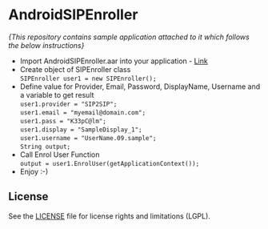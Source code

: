 # AndroidSIPEnroller
_{This repository contains sample application attached to it which follows the below instructions}_
* Import AndroidSIPEnroller.aar into your application -  [Link](https://github.com/pranavjain/AndroidSIPEnroller/blob/master/AndroidSIPEnroller.aar)
* Create object of SIPEnroller class		
`SIPEnroller user1 = new SIPEnroller();`
* Define value for Provider, Email, Password, DisplayName, Username and a variable to get result  
`user1.provider = "SIP2SIP";`  
`user1.email = "myemail@domain.com";`  
`user1.pass = "K33pC@lm";`  
`user1.display = "SampleDisplay_1";`  
`user1.username = "UserName.09.sample";`  
`String output;`  
* Call Enrol User Function  
`output = user1.EnrolUser(getApplicationContext());`  
* Enjoy :-)

## License  
See the [LICENSE](LICENSE.md) file for license rights and limitations (LGPL).
